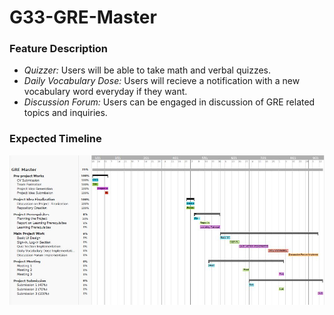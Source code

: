 # G33-GRE-Master

### Feature Description

* *Quizzer:* Users will be able to take math and verbal quizzes.
* *Daily Vocabulary Dose:* Users will recieve a notification with a new vocabulary word everyday if they want.
* *Discussion Forum:* Users can be engaged in discussion of GRE related topics and inquiries.

### Expected Timeline
![Gantt Chart](gantt_chart.JPG)
